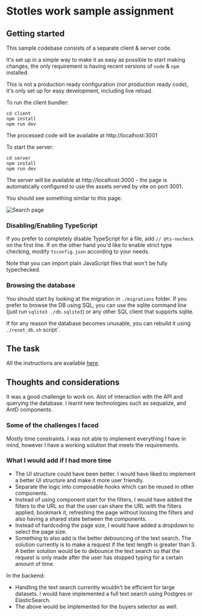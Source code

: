# Stotles work sample assignment

## Getting started

This sample codebase consists of a separate client & server code.

It's set up in a simple way to make it as easy as possible to start making changes,
the only requirement is having recent versions of `node` & `npm` installed.

This is not a production ready configuration (nor production ready code),
it's only set up for easy development, including live reload.

To run the client bundler:

```
cd client
npm install
npm run dev
```

The processed code will be available at http://localhost:3001

To start the server:

```
cd server
npm install
npm run dev
```

The server will be available at http://localhost:3000 - the page is automatically configured
to use the assets served by vite on port 3001.

You should see something similar to this page:

![Search page](./screenshot.png)

### Disabling/Enabling TypeScript

If you prefer to completely disable TypeScript for a file, add `// @ts-nocheck` on the first line.
If on the other hand you'd like to enable strict type checking, modify `tsconfig.json` according to your needs.

Note that you can import plain JavaScript files that won't be fully typechecked.

### Browsing the database

You should start by looking at the migration in `./migrations` folder.
If you prefer to browse the DB using SQL, you can use the sqlite command line (just run `sqlite3 ./db.sqlite3`)
or any other SQL client that supports sqlite.

If for any reason the database becomes unusable, you can rebuild it using `./reset_db.sh` script`.

## The task

All the instructions are available [here](https://www.notion.so/stotles/Full-stack-software-engineer-work-sample-assignment-ae7c64e08f2a42a097d16cee4bc661fc).


## Thoughts and considerations

It was a good challenge to work on. Alot of interaction with the API and querying the database. I learnt new technologies such as sequalize, and AntD components.

### Some of the challenges I faced

Mostly time constraints. I was not able to implement everything I have in mind, however I have a working solution that meets the requirements.

### What I would add if I had more time

* The UI structure could have been better. I would have liked to implement a better UI structure and make it more user friendly.
* Separate the logic into composable hooks which can be reused in other components.
* Instead of using component start for the filters, I would have added the filters to the URL so that the user can share the URL with the filters applied, bookmark it, refreshing the page without loosing the filters and also having a shared state between the components.
* Instead of hardcoding the page size, I would have added a dropdown to select the page size.
* Something to also add is the better debouncing of the text search. The solution currently is to make a request if the text length is greater than 3. A better solution would be to debounce the text search so that the request is only made after the user has stopped typing for a certain amount of time.

In the backend:

* Handling the text search currently wouldn't be efficient for large datasets. I would have implemented a full text search using Postgres or ElasticSearch.
* The above would be implemented for the buyers selector as well.



